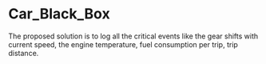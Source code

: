# Car_Black_Box
The proposed solution is to log all the critical events like the gear shifts with current speed, the engine temperature, fuel consumption per trip, trip distance.
